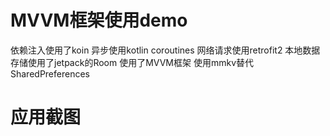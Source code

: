 # MVVM框架使用demo
依赖注入使用了koin 
异步使用kotlin coroutines 
网络请求使用retrofit2 
本地数据存储使用了jetpack的Room 
使用了MVVM框架
使用mmkv替代SharedPreferences 
# 应用截图
